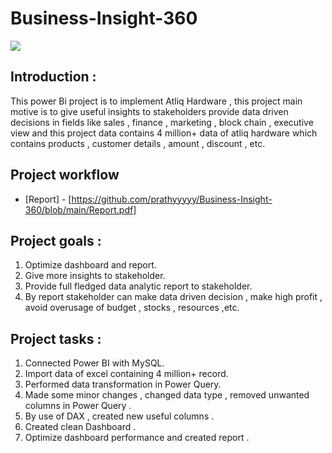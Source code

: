 # Business-Insight-360

![](https://im3.ezgif.com/tmp/ezgif-3-1011677dac.gif)

## Introduction : 
  This power Bi project is to implement Atliq Hardware , this project main motive is to give useful insights to stakeholders provide data driven decisions in fields like sales , finance , marketing , block chain , executive view and this project data contains 4 million+ data of atliq hardware which contains products , customer details , amount , discount , etc.
  
## Project workflow 
  * [Report] - [https://github.com/prathyyyyy/Business-Insight-360/blob/main/Report.pdf]
  
  
## Project goals : 
1. Optimize dashboard and report.
2. Give more insights to stakeholder.
3. Provide full fledged data analytic report to stakeholder.
4. By report stakeholder can make data driven decision , make high profit , avoid overusage of budget , stocks , resources ,etc.

## Project tasks : 

1. Connected Power BI with MySQL. 
2. Import data of excel containing 4 million+ record.
3. Performed data transformation in Power Query.
4. Made some minor changes , changed data type , removed unwanted columns in Power Query . 
4. By use of DAX , created new useful columns . 
5. Created clean Dashboard .
6. Optimize dashboard performance and created report .



